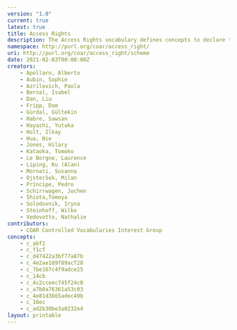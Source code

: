 ```yaml
---
version: "1.0"
current: true
latest: true
title: Access Rights
description: The Access Rights vocabulary defines concepts to declare the access status of a resource. Multilingual labels regard regional distinctions in language and term.
namespace: http://purl.org/coar/access_right/
uri: http://purl.org/coar/access_right/scheme
date: 2021-02-03T00:00:00Z
creators:
    - Apollaro, Alberto
    - Aubin, Sophie
    - Azrilevich, Paola
    - Bernal, Isabel
    - Dan, Liu
    - Fripp, Dom
    - Gürdal, Gültekin
    - Habre, Sawsan
    - Hayashi, Yutaka
    - Holt, Ilkay
    - Hua, Nie
    - Jones, Hilary
    - Kataoka, Tomoko
    - Le Borgne, Laurence
    - Liping, Ku (Alan)
    - Mornati, Susanna
    - Ojsteršek, Milan
    - Príncipe, Pedro
    - Schirrwagen, Jochen
    - Shiota,Tomoya
    - Solodovnik, Iryna
    - Steinhoff, Wilko
    - Vedovotto, Nathalie
contributors:
    - COAR Controlled Vocabularies Interest Group
concepts:
    - c_abf2
    - c_f1cf
    - c_d47422a3bf77a87b
    - c_4e2ae189f89acf28
    - c_7be167c4f9adce25
    - c_14cb
    - c_4c2cceec745f24c0
    - c_a7b0a76361a53c03
    - c_4e81d3665adec49b
    - c_16ec
    - c_ad2b30be3a0232e4
layout: printable
---
```


